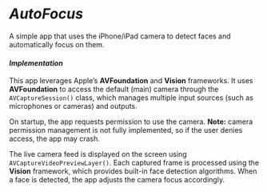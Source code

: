 # _AutoFocus_

A simple app that uses the iPhone/iPad camera to detect faces and automatically focus on them.

#### _Implementation_

This app leverages Apple’s **AVFoundation** and **Vision** frameworks. It uses **AVFoundation** to access the default (main) camera through the `AVCaptureSession()` class, which manages multiple input sources (such as microphones or cameras) and outputs.

On startup, the app requests permission to use the camera. **Note:** camera permission management is not fully implemented, so if the user denies access, the app may crash.

The live camera feed is displayed on the screen using `AVCaptureVideoPreviewLayer()`. Each captured frame is processed using the **Vision** framework, which provides built-in face detection algorithms. When a face is detected, the app adjusts the camera focus accordingly.

